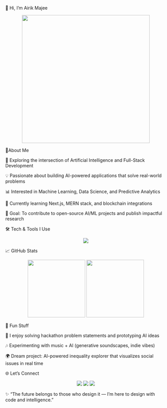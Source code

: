 👋 Hi, I’m Airik Majee
<p align="center"> <img src="https://media.giphy.com/media/L8K62iTDkzGX6/giphy.gif" width="400"> </p>
🚀About Me


🔭 Exploring the intersection of Artificial Intelligence and Full-Stack Development

💡 Passionate about building AI-powered applications that solve real-world problems

📊 Interested in Machine Learning, Data Science, and Predictive Analytics

🌱 Currently learning Next.js, MERN stack, and blockchain integrations

🎯 Goal: To contribute to open-source AI/ML projects and publish impactful research

🛠️ Tech & Tools I Use
<p align="center"> <img src="https://skillicons.dev/icons?i=python,cpp,js,ts,react,nextjs,nodejs,express,mongodb,postgres,git,github,vscode,tensorflow,pytorch" /> </p>
📈 GitHub Stats
<p align="center"> <img src="https://github-readme-stats.vercel.app/api?username=AirikMajee&show_icons=true&theme=radical" height="180"> <img src="https://github-readme-stats.vercel.app/api/top-langs/?username=AirikMajee&layout=compact&theme=radical" height="180"> </p>
🤖 Fun Stuff

🧩 I enjoy solving hackathon problem statements and prototyping AI ideas

🎶 Experimenting with music + AI (generative soundscapes, indie vibes)

🌍 Dream project: AI-powered inequality explorer that visualizes social issues in real time

🌐 Let’s Connect
<p align="center"> <a href="https://www.linkedin.com/in/airik-majee-587054322" target="_blank"><img src="https://img.shields.io/badge/LinkedIn-blue?logo=linkedin&logoColor=white"></a> <a href="mailto:airikmajee17@gmail.com"><img src="https://img.shields.io/badge/Email-D14836?logo=gmail&logoColor=white"></a> <a href="https://github.com/AirikMajee"><img src="https://img.shields.io/badge/GitHub-black?logo=github&logoColor=white"></a> </p>

✨ “The future belongs to those who design it — I’m here to design with code and intelligence.”

